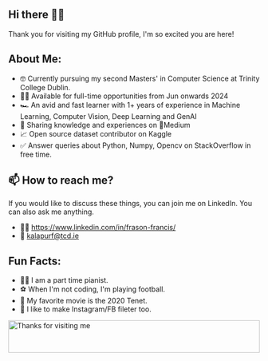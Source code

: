 ## Hi there 👋🏽
Thank you for visiting my GitHub profile, I'm so excited you are here!

## About Me:

- 🤓 Currently pursuing my second Masters' in Computer Science at Trinity College Dublin.
- 👨‍💻 Available for full-time opportunities from Jun onwards 2024
- 🏎️ An avid and fast learner with 1+ years of experience in Machine Learning, Computer Vision, Deep Learning and GenAI
- 📝 Sharing knowledge and experiences on 📓Medium
- 📈 Open source dataset contributor on Kaggle
- ✅ Answer queries about Python, Numpy, Opencv on StackOverflow in free time.

## 📫 How to reach me?

If you would like to discuss these things, you can join me on LinkedIn. You can also ask me anything.

- 👨‍💼 https://www.linkedin.com/in/frason-francis/
- 📩 kalapurf@tcd.ie


## Fun Facts:

- 🕺🏽 I am a part time pianist.
- ⚽ When I'm not coding, I'm playing football.
- 🎥 My favorite movie is the 2020 Tenet.
- 📱  I like to make Instagram/FB fileter too.



<img height="65" alt="Thanks for visiting me" width="100%" src="https://raw.githubusercontent.com/BrunnerLivio/brunnerlivio/master/images/marquee.svg" />



